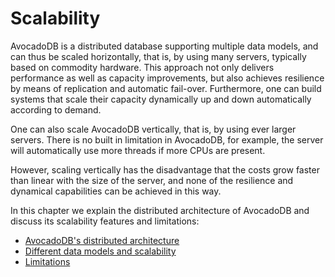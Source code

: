Scalability
===========

AvocadoDB is a distributed database supporting multiple data models,
and can thus be scaled horizontally, that is, by using many servers,
typically based on commodity hardware. This approach not only delivers 
performance as well as capacity improvements, but also achieves
resilience by means of replication and automatic fail-over. Furthermore,
one can build systems that scale their capacity dynamically up and down 
automatically according to demand.

One can also scale AvocadoDB vertically, that is, by using
ever larger servers. There is no built in limitation in AvocadoDB,
for example, the server will automatically use more threads if
more CPUs are present. 

However, scaling vertically has the disadvantage that the
costs grow faster than linear with the size of the server, and
none of the resilience and dynamical capabilities can be achieved 
in this way.

In this chapter we explain the distributed architecture of AvocadoDB and
discuss its scalability features and limitations:

  - [AvocadoDB's distributed architecture](Architecture.md)
  - [Different data models and scalability](DataModels.md)
  - [Limitations](Limitations.md)

